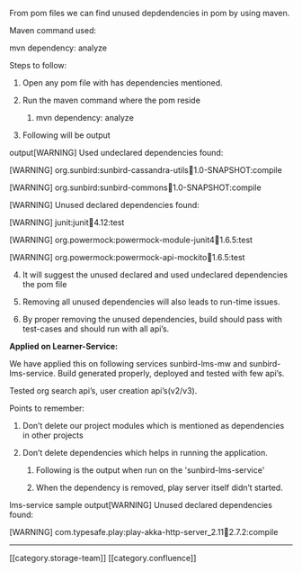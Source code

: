 From pom files we can find unused depdendencies in pom by using maven.

Maven command used:

mvn dependency: analyze

Steps to follow:


1. Open any pom file with has dependencies mentioned.


1. Run the maven command where the pom reside


    1. mvn dependency: analyze



    
1. Following will be output



output\[WARNING] Used undeclared dependencies found:

\[WARNING]    org.sunbird:sunbird-cassandra-utils:jar:1.0-SNAPSHOT:compile

\[WARNING]    org.sunbird:sunbird-commons:jar:1.0-SNAPSHOT:compile

\[WARNING] Unused declared dependencies found:

\[WARNING]    junit:junit:jar:4.12:test

\[WARNING]    org.powermock:powermock-module-junit4:jar:1.6.5:test

\[WARNING]    org.powermock:powermock-api-mockito:jar:1.6.5:test

4. It will suggest the unused declared and used undeclared dependencies the pom file

5. Removing all unused dependencies will also leads to run-time issues.

6. By proper removing the unused dependencies, build should pass with test-cases and should run with all api’s.

 **Applied on Learner-Service:** 

We have applied this on following services sunbird-lms-mw and sunbird-lms-service. Build generated properly, deployed and tested with few api’s.

Tested org search api’s, user creation api’s(v2/v3).

Points to remember:


1. Don’t delete our project modules which is mentioned as dependencies in other projects


1. Don’t delete dependencies which helps in running the application.


    1. Following is the output when run on the 'sunbird-lms-service'


    1. When the dependency is removed, play server itself didn’t started.



    

lms-service sample output\[WARNING] Unused declared dependencies found:

\[WARNING]    com.typesafe.play:play-akka-http-server_2.11:jar:2.7.2:compile







*****

[[category.storage-team]] 
[[category.confluence]] 

